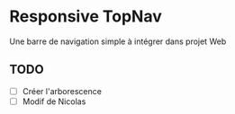 # Responsive TopNav

Une barre de navigation simple à intégrer dans projet Web

## TODO

- [ ] Créer l'arborescence
- [ ] Modif de Nicolas